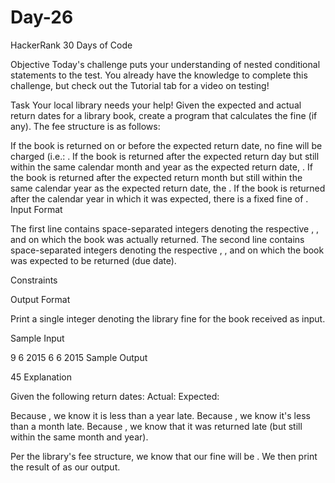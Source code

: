 # Day-26
HackerRank 30 Days of Code

Objective
Today's challenge puts your understanding of nested conditional statements to the test. You already have the knowledge to complete this challenge, but check out the Tutorial tab for a video on testing!

Task
Your local library needs your help! Given the expected and actual return dates for a library book, create a program that calculates the fine (if any). The fee structure is as follows:

If the book is returned on or before the expected return date, no fine will be charged (i.e.: .
If the book is returned after the expected return day but still within the same calendar month and year as the expected return date, .
If the book is returned after the expected return month but still within the same calendar year as the expected return date, the .
If the book is returned after the calendar year in which it was expected, there is a fixed fine of .
Input Format

The first line contains  space-separated integers denoting the respective , , and  on which the book was actually returned.
The second line contains  space-separated integers denoting the respective , , and  on which the book was expected to be returned (due date).

Constraints

Output Format

Print a single integer denoting the library fine for the book received as input.

Sample Input

9 6 2015
6 6 2015
Sample Output

45
Explanation

Given the following return dates:
Actual: 
Expected: 

Because , we know it is less than a year late.
Because , we know it's less than a month late.
Because , we know that it was returned late (but still within the same month and year).

Per the library's fee structure, we know that our fine will be . We then print the result of  as our output.
